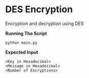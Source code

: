 # DES Encryption
Encryption and decryption using DES

**Running The Script**

    python main.py

**Expected Input**

    <Key in Hexadecimal>
    <Message in Hexadecimal>
    <Number of Encryptions>